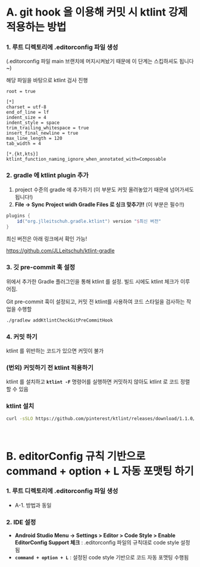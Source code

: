 # A. git hook 을 이용해 커밋 시 ktlint 강제 적용하는 방법

### 1. 루트 디렉토리에 .editorconfig 파일 생성
(.editorconfig 파일 main 브랜치에 머지시켜놨기 때문에 이 단계는 스킵하셔도 됩니다~)

해당 파일을 바탕으로 ktlint 검사 진행
```editorconfig
root = true

[*]
charset = utf-8
end_of_line = lf
indent_size = 4
indent_style = space
trim_trailing_whitespace = true
insert_final_newline = true
max_line_length = 120
tab_width = 4

[*.{kt,kts}]
ktlint_function_naming_ignore_when_annotated_with=Composable
```

### 2. gradle 에 ktlint plugin 추가
1. project 수준의 gradle 에 추가하기
   (이 부분도 커밋 올려놓았기 때문에 넘어가셔도 됩니다!)
2. **File -> Sync Project widh Gradle Files 로 싱크 맞추기!!**
   (이 부분은 필수!!)
```gradle
plugins {
	id("org.jlleitschuh.gradle.ktlint") version "$최신 버전"
}
```
최신 버전은 아래 링크에서 확인 가능!

https://github.com/JLLeitschuh/ktlint-gradle

### 3. 깃 pre-commit 훅 설정
위에서 추가한 Gradle 플러그인을 통해 ktlint 를 설정. 빌드 시에도 ktlint 체크가 이루어짐.

Git pre-commit 훅이 설정되고, 커밋 전 ktlint를 사용하여 코드 스타일을 검사하는 작업을 수행할
```bash
./gradlew addKtlintCheckGitPreCommitHook
```

### 4. 커밋 하기
ktlint 를 위반하는 코드가 있으면 커밋이 불가

### (번외) 커밋하기 전 ktlint 적용하기
ktlint 를 설치하고 **```ktlint -F```** 명령어를 실행하면 커밋하지 않아도 ktlint 로 코드 정렬할 수 있음
### ktlint 설치
```bash
curl -sSLO https://github.com/pinterest/ktlint/releases/download/1.1.0/ktlint && chmod a+x ktlint && sudo mv ktlint /usr/local/bin/
```
<br/>

# B. editorConfig 규칙 기반으로 command + option + L 자동 포맷팅 하기
### 1. 루트 디렉토리에 .editorconfig 파일 생성
- A-1. 방법과 동일
### 2. IDE 설정
- **Android Studio Menu -> Settings > Editor > Code Style > Enable EditorConfig Support 체크** : .editorconfig 파일의 규칙대로 code style 설정됨
- **```command + option + L```** : 설정된 code style 기반으로 코드 자동 포맷팅 수행됨
